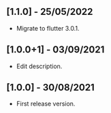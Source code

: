 ## [1.1.0] - 25/05/2022

* Migrate to flutter 3.0.1.

## [1.0.0+1] - 03/09/2021

* Edit description.

## [1.0.0] - 30/08/2021

* First release version.
